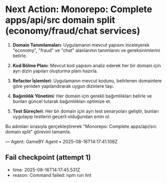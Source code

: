 # Next Action: Monorepo: Complete apps/api/src domain split (economy/fraud/chat services)

1. **Domain Tanımlamaları**: Uygulamanın mevcut yapısını inceleyerek "economy", "fraud" ve "chat" alanlarının tanımlarını ve gereksinimlerini belirle.

2. **Kod Bölme Planı**: Mevcut kod yapısını analiz ederek her bir domain için ayrı dizin yapıları oluşturma planı hazırla.

3. **Refactor İşlemleri**: Uygulamanın mevcut kodunu, belirlenen domainlere göre yeniden yapılandırarak uygun dizinlere taşı.

4. **Bağımlılık Yönetimi**: Her domain için gerekli bağımlılıkları belirle ve bunları güncel tutarak bağımlılıkları optimize et.

5. **Test Süreçleri**: Her bir domain için ayrı test senaryoları geliştir, bunları uygulayıp testlerin geçerli olduğundan emin ol. 

Bu adımları sırasıyla gerçekleştirerek "Monorepo: Complete apps/api/src domain split" görevini tamamla.

— Agent: GameBY Agent • 2025-08-16T14:17:41.108Z


## Fail checkpoint (attempt 1)
- time: 2025-08-16T14:17:45.531Z
- reason: Command failed: npm run lint
